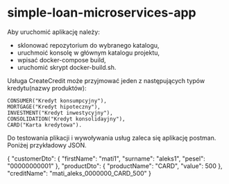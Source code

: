 # simple-loan-microservices-app

Aby uruchomić aplikację należy:

  - sklonować repozytorium do wybranego katalogu,
  - uruchmoić konsolę w głównym katalogu projektu,
  - wpisać docker-compose build,
  - uruchomić skrypt docker-build.sh.
  
Usługa CreateCredit może przyjmować jeden z następujących typów kredytu(nazwy produktów):

    CONSUMER("Kredyt konsumpcyjny"),
    MORTGAGE("Kredyt hipoteczny"),
    INVESTMENT("Kredyt inwestycyjny"),
    CONSOLIDATION("Kredyt konsolidayjny"),
    CARD("Karta kredytowa").

Do testowania plikacji i wywoływania usług zaleca się aplikację postman. Poniżej przykładowy JSON.

{
	"customerDto": {
		"firstName": "mati1",
		"surname": "aleks1",
		"pesel": "00000000001"
	},
	"productDto": {
		"productName": "CARD",
		"value": 500
	},
	"creditName": "mati_aleks_0000000_CARD_500"
}

 
